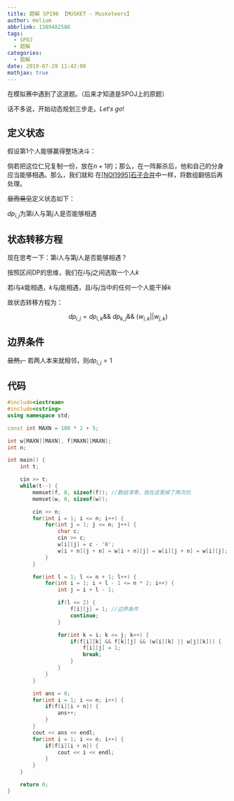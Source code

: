 ```yaml
---
title: 题解 SP196 【MUSKET - Musketeers】
author: Helium
abbrlink: 1389482586
tags:
  - SPOJ
  - 题解
categories:
  - 题解
date: 2019-07-29 11:42:00
mathjax: true
---
```

在模拟赛中遇到了这道题。（后来才知道是SPOJ上的原题）

话不多说，开始动态规划三步走。$Let's\ go!$

## 定义状态

假设第1个人能够赢得整场决斗：

倘若把这位仁兄复制一份，放在$n + 1$的；那么，在一阵厮杀后，他和自己的分身应当能够相遇。那么，我们就和 在[[NOI1995]石子合并](https://www.luogu.org/problem/P1880)中一样，将数组翻倍后再处理。

~~显而易见~~定义状态如下：

$dp_{i,j}$为第$i$人与第$j$人是否能够相遇

## 状态转移方程

现在思考一下：第$i$人与第$j$人是否能够相遇？

按照区间DP的思维，我们在$i$与$j$之间选取一个人$k$

若$i$与$k$能相遇，$k$与$j$能相遇，且$i$与$j$当中的任何一个人能干掉$k$

故状态转移方程为：

$$dp_{i,j} = dp_{i,k} \&\&\ dp_{k,j} \&\&\ (w_{i,k} || w_{j,k})$$

## 边界条件

~~显然，~~ 若两人本来就相邻，则$dp_{i,j} = 1$

## 代码

```cpp
#include<iostream>
#include<cstring>
using namespace std;

const int MAXN = 100 * 2 + 5;

int w[MAXN][MAXN], f[MAXN][MAXN];
int n;

int main() {
    int t;

    cin >> t;
    while(t--) {
        memset(f, 0, sizeof(f)); //数组清零，我在这里掉了两次坑
        memset(w, 0, sizeof(w));

        cin >> n;
        for(int i = 1; i <= n; i++) {
            for(int j = 1; j <= n; j++) {
                char c;
                cin >> c;
                w[i][j] = c - '0';
                w[i + n][j + n] = w[i + n][j] = w[i][j + n] = w[i][j];
            }
        }

        for(int l = 1; l <= n + 1; l++) {
            for(int i = 1; i + l - 1 <= n * 2; i++) {
                int j = i + l - 1;

                if(l <= 2) {
                    f[i][j] = 1; //边界条件
                    continue;
                }

                for(int k = i; k <= j; k++) {
                    if(f[i][k] && f[k][j] && (w[i][k] || w[j][k])) {
                        f[i][j] = 1;
                        break;
                    }
                }
            }
        }

        int ans = 0;
        for(int i = 1; i <= n; i++) {
            if(f[i][i + n]) {
                ans++;
            }
        }
        cout << ans << endl;
        for(int i = 1; i <= n; i++) {
            if(f[i][i + n]) {
                cout << i << endl;
            }
        }
    }

    return 0;
}
```